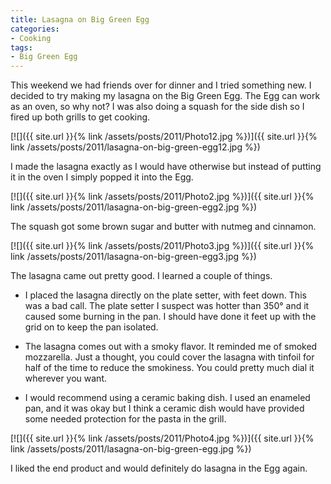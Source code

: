 ```yaml
---
title: Lasagna on Big Green Egg
categories:
- Cooking
tags:
- Big Green Egg
---
```


This weekend we had friends over for dinner and I tried something new. I decided to try making my lasagna on the Big Green Egg. The Egg can work as an oven, so why not?
I was also doing a squash for the side dish so I fired up both grills to get cooking.

[![]({{ site.url }}{% link /assets/posts/2011/Photo12.jpg %})]({{ site.url }}{% link /assets/posts/2011/lasagna-on-big-green-egg12.jpg %})

I made the lasagna exactly as I would have otherwise but instead of putting it in the oven I simply popped it into the Egg.

[![]({{ site.url }}{% link /assets/posts/2011/Photo2.jpg %})]({{ site.url }}{% link /assets/posts/2011/lasagna-on-big-green-egg2.jpg %})

The squash got some brown sugar and butter with nutmeg and cinnamon.

[![]({{ site.url }}{% link /assets/posts/2011/Photo3.jpg %})]({{ site.url }}{% link /assets/posts/2011/lasagna-on-big-green-egg3.jpg %})

The lasagna came out pretty good. I learned a couple of things.



  * I placed the lasagna directly on the plate setter, with feet down. This was a bad call. The plate setter I suspect was hotter than 350° and it caused some burning in the pan. I should have done it feet up with the grid on to keep the pan isolated.


  * The lasagna comes out with a smoky flavor. It reminded me of smoked mozzarella. Just a thought, you could cover the lasagna with tinfoil for half of the time to reduce the smokiness. You could pretty much dial it wherever you want.


  * I would recommend using a ceramic baking dish. I used an enameled pan, and it was okay but I think a ceramic dish would have provided some needed protection for the pasta in the grill.

[![]({{ site.url }}{% link /assets/posts/2011/Photo4.jpg %})]({{ site.url }}{% link /assets/posts/2011/lasagna-on-big-green-egg.jpg %})

I liked the end product and would definitely do lasagna in the Egg again.
